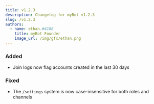 ```yaml
---
title: v1.2.3
description: Changelog for myBot v1.2.3
slug: /v1.2.3
authors:
  - name: ethan.#4188
    title: myBot Founder
    image_url: /img/gfx/ethan.png
---
```


### Added

- Join logs now flag accounts created in the last 30 days

### Fixed

- The `/settings` system is now case-insensitive for both roles and channels